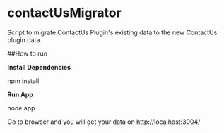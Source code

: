 # contactUsMigrator
Script to migrate ContactUs Plugin's existing data to the new ContactUs plugin data.

##How to run

**Install Dependencies**

npm install

**Run App**

node app

Go to browser and you will get your data on http://localhost:3004/
